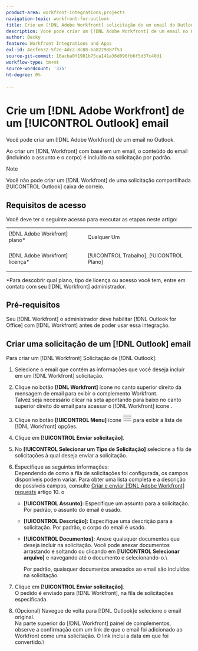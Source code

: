 ```yaml
---
product-area: workfront-integrations;projects
navigation-topic: workfront-for-outlook
title: Crie um [!DNL Adobe Workfront] solicitação de um email do Outlook
description: Você pode criar um [!DNL Adobe Workfront] de um email no Outlook.
author: Becky
feature: Workfront Integrations and Apps
exl-id: 4ecfe632-5f2e-4dc2-8c88-6a8229887f53
source-git-commit: 16acba0f1981b75ca141a36d096fb6f5d37c40d1
workflow-type: tm+mt
source-wordcount: '375'
ht-degree: 0%

---
```


# Crie um [!DNL Adobe Workfront] de um [!UICONTROL Outlook] email

Você pode criar um [!DNL Adobe Workfront] de um email no Outlook.

Ao criar um [!DNL Workfront] com base em um email, o conteúdo do email (incluindo o assunto e o corpo) é incluído na solicitação por padrão.

>[!NOTE]
>
>Você não pode criar um [!DNL Workfront] de uma solicitação compartilhada [!UICONTROL Outlook] caixa de correio.

## Requisitos de acesso

Você deve ter o seguinte acesso para executar as etapas neste artigo:

<table style="table-layout:auto"> 
 <col> 
 <col> 
 <tbody> 
  <tr> 
   <td role="rowheader">[!DNL Adobe Workfront] plano*</td> 
   <td> <p>Qualquer Um</p> </td> 
  </tr> 
  <tr> 
   <td role="rowheader">[!DNL Adobe Workfront] licença*</td> 
   <td> <p>[!UICONTROL Trabalho], [!UICONTROL Plano]</p> </td> 
  </tr> 
 </tbody> 
</table>

&#42;Para descobrir qual plano, tipo de licença ou acesso você tem, entre em contato com seu [!DNL Workfront] administrador.

## Pré-requisitos

Seu [!DNL Workfront] o administrador deve habilitar [!DNL Outlook for Office] com [!DNL Workfront] antes de poder usar essa integração.

## Criar uma solicitação de um [!DNL Outlook] email

Para criar um [!DNL Workfront] Solicitação de [!DNL Outlook]:

1. Selecione o email que contém as informações que você deseja incluir em um [!DNL Workfront] solicitação.
1. Clique no botão **[!DNL Workfront]** ícone no canto superior direito da mensagem de email para exibir o complemento Workfront.\
   Talvez seja necessário clicar na seta apontando para baixo no canto superior direito do email para acessar o [!DNL Workfront] ícone .

1. Clique no botão **[!UICONTROL Menu]** ícone ![o365_addin_menu2_icon.png](assets/o365-addin-menu2-icon.png) para exibir a lista de [!DNL Workfront] opções.

1. Clique em **[!UICONTROL Enviar solicitação]**.
1. No **[!UICONTROL Selecionar um Tipo de Solicitação]** selecione a fila de solicitações à qual deseja enviar a solicitação.

1. Especifique as seguintes informações:\
   Dependendo de como a fila de solicitações foi configurada, os campos disponíveis podem variar. Para obter uma lista completa e a descrição de possíveis campos, consulte [Criar e enviar [!DNL Adobe Workfront] requests](../../manage-work/requests/create-requests/create-submit-requests.md) artigo 10. o

   * **[!UICONTROL Assunto]:** Especifique um assunto para a solicitação. Por padrão, o assunto do email é usado.
   * **[!UICONTROL Descrição]:** Especifique uma descrição para a solicitação. Por padrão, o corpo do email é usado.
   * **[!UICONTROL Documentos]:** Anexe quaisquer documentos que deseja incluir na solicitação. Você pode anexar documentos arrastando e soltando ou clicando em **[!UICONTROL Selecionar arquivo]** e navegando até o documento e selecionando-o.\

      Por padrão, quaisquer documentos anexados ao email são incluídos na solicitação.

1. Clique em **[!UICONTROL Enviar solicitação]**.\
   O pedido é enviado para [!DNL Workfront], na fila de solicitações especificada.

1. (Opcional) Navegue de volta para [!DNL Outlook]e selecione o email original.\
   Na parte superior do [!DNL Workfront] painel de complementos, observe a confirmação com um link de que o email foi adicionado ao Workfront como uma solicitação. O link inclui a data em que foi convertido.\
